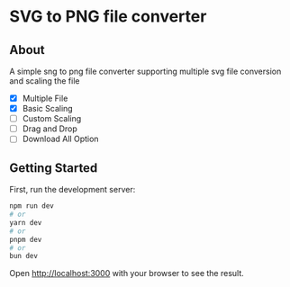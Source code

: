 # SVG to PNG file converter

## About

A simple sng to png file converter supporting multiple svg file conversion and scaling the file

- [x] Multiple File
- [x] Basic Scaling
- [ ] Custom Scaling
- [ ] Drag and Drop
- [ ] Download All Option

## Getting Started

First, run the development server:

```bash
npm run dev
# or
yarn dev
# or
pnpm dev
# or
bun dev
```

Open [http://localhost:3000](http://localhost:3000) with your browser to see the result.
